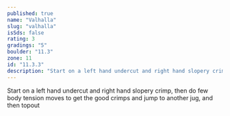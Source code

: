 ```yaml
---
published: true
name: "Valhalla"
slug: "valhalla"
isSds: false
rating: 3
gradings: "5"
boulder: "11.3"
zone: 11
id: "11.3.3"
description: "Start on a left hand undercut and right hand slopery crimp, then do few body tension moves to get the good crimps and jump to another jug, and then topout"
---
```


Start on a left hand undercut and right hand slopery crimp, then do few body tension moves to get the good crimps and jump to another jug, and then topout
